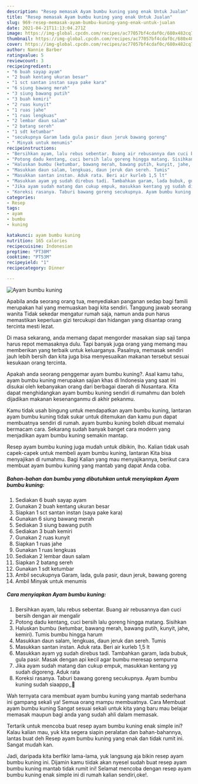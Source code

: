 ```yaml
---
description: "Resep memasak Ayam bumbu kuning yang enak Untuk Jualan"
title: "Resep memasak Ayam bumbu kuning yang enak Untuk Jualan"
slug: 969-resep-memasak-ayam-bumbu-kuning-yang-enak-untuk-jualan
date: 2021-04-21T11:13:04.271Z
image: https://img-global.cpcdn.com/recipes/ac77057bf4cdaf0c/680x482cq70/ayam-bumbu-kuning-foto-resep-utama.jpg
thumbnail: https://img-global.cpcdn.com/recipes/ac77057bf4cdaf0c/680x482cq70/ayam-bumbu-kuning-foto-resep-utama.jpg
cover: https://img-global.cpcdn.com/recipes/ac77057bf4cdaf0c/680x482cq70/ayam-bumbu-kuning-foto-resep-utama.jpg
author: Nannie Barber
ratingvalue: 5
reviewcount: 3
recipeingredient:
- "6 buah sayap ayam"
- "2 buah kentang ukuran besar"
- "1 sct santan instan saya pake kara"
- "6 siung bawang merah"
- "3 siung bawang putih"
- "3 buah kemiri"
- "2 ruas kunyit"
- "1 ruas jahe"
- "1 ruas lengkuas"
- "2 lembar daun salam"
- "2 batang sereh"
- "1 sdt ketumbar"
- "secukupnya Garam lada gula pasir daun jeruk bawang goreng"
- " Minyak untuk menumis"
recipeinstructions:
- "Bersihkan ayam, lalu rebus sebentar. Buang air rebusannya dan cuci bersih dengan air mengalir"
- "Potong dadu kentang, cuci bersih lalu goreng hingga matang. Sisihkan"
- "Haluskan bumbu (ketumbar, bawang merah, bawang putih, kunyit, jahe, kemiri). Tumis bumbu hingga harum"
- "Masukkan daun salam, lengkuas, daun jeruk dan sereh. Tumis"
- "Masukkan santan instan. Aduk rata. Beri air kurleb 1,5 lt"
- "Masukkan ayam yg sudah direbus tadi. Tambahkan garam, lada bubuk, gula pasir. Masak dengan api kecil agar bumbu meresap sempurna"
- "Jika ayam sudah matang dan cukup empuk, masukkan kentang yg sudah digoreng. Aduk rata"
- "Koreksi rasanya. Taburi bawang goreng secukupnya. Ayam bumbu kuning sudah siaappp,,🥳"
categories:
- Resep
tags:
- ayam
- bumbu
- kuning

katakunci: ayam bumbu kuning 
nutrition: 165 calories
recipecuisine: Indonesian
preptime: "PT30M"
cooktime: "PT53M"
recipeyield: "1"
recipecategory: Dinner

---
```



![Ayam bumbu kuning](https://img-global.cpcdn.com/recipes/ac77057bf4cdaf0c/680x482cq70/ayam-bumbu-kuning-foto-resep-utama.jpg)

Apabila anda seorang orang tua, menyediakan panganan sedap bagi famili merupakan hal yang memuaskan bagi kita sendiri. Tanggung jawab seorang  wanita Tidak sekedar mengatur rumah saja, namun anda pun harus memastikan keperluan gizi tercukupi dan hidangan yang disantap orang tercinta mesti lezat.

Di masa  sekarang, anda memang dapat mengorder masakan siap saji tanpa harus repot memasaknya dulu. Tapi banyak juga orang yang memang mau memberikan yang terbaik untuk keluarganya. Pasalnya, memasak sendiri jauh lebih bersih dan kita juga bisa menyesuaikan makanan tersebut sesuai kesukaan orang tercinta. 



Apakah anda seorang penggemar ayam bumbu kuning?. Asal kamu tahu, ayam bumbu kuning merupakan sajian khas di Indonesia yang saat ini disukai oleh kebanyakan orang dari berbagai daerah di Nusantara. Kita dapat menghidangkan ayam bumbu kuning sendiri di rumahmu dan boleh dijadikan makanan kesenanganmu di akhir pekanmu.

Kamu tidak usah bingung untuk mendapatkan ayam bumbu kuning, lantaran ayam bumbu kuning tidak sukar untuk ditemukan dan kamu pun dapat membuatnya sendiri di rumah. ayam bumbu kuning boleh dibuat memalui bermacam cara. Sekarang sudah banyak banget cara modern yang menjadikan ayam bumbu kuning semakin mantap.

Resep ayam bumbu kuning juga mudah untuk dibikin, lho. Kalian tidak usah capek-capek untuk membeli ayam bumbu kuning, lantaran Kita bisa menyajikan di rumahmu. Bagi Kalian yang mau menyajikannya, berikut cara membuat ayam bumbu kuning yang mantab yang dapat Anda coba.

<!--inarticleads1-->

##### Bahan-bahan dan bumbu yang dibutuhkan untuk menyiapkan Ayam bumbu kuning:

1. Sediakan 6 buah sayap ayam
1. Gunakan 2 buah kentang ukuran besar
1. Siapkan 1 sct santan instan (saya pake kara)
1. Gunakan 6 siung bawang merah
1. Sediakan 3 siung bawang putih
1. Sediakan 3 buah kemiri
1. Gunakan 2 ruas kunyit
1. Siapkan 1 ruas jahe
1. Gunakan 1 ruas lengkuas
1. Sediakan 2 lembar daun salam
1. Siapkan 2 batang sereh
1. Gunakan 1 sdt ketumbar
1. Ambil secukupnya Garam, lada, gula pasir, daun jeruk, bawang goreng
1. Ambil  Minyak untuk menumis




<!--inarticleads2-->

##### Cara menyiapkan Ayam bumbu kuning:

1. Bersihkan ayam, lalu rebus sebentar. Buang air rebusannya dan cuci bersih dengan air mengalir
1. Potong dadu kentang, cuci bersih lalu goreng hingga matang. Sisihkan
1. Haluskan bumbu (ketumbar, bawang merah, bawang putih, kunyit, jahe, kemiri). Tumis bumbu hingga harum
1. Masukkan daun salam, lengkuas, daun jeruk dan sereh. Tumis
1. Masukkan santan instan. Aduk rata. Beri air kurleb 1,5 lt
1. Masukkan ayam yg sudah direbus tadi. Tambahkan garam, lada bubuk, gula pasir. Masak dengan api kecil agar bumbu meresap sempurna
1. Jika ayam sudah matang dan cukup empuk, masukkan kentang yg sudah digoreng. Aduk rata
1. Koreksi rasanya. Taburi bawang goreng secukupnya. Ayam bumbu kuning sudah siaappp,,🥳




Wah ternyata cara membuat ayam bumbu kuning yang mantab sederhana ini gampang sekali ya! Semua orang mampu membuatnya. Cara Membuat ayam bumbu kuning Sangat sesuai sekali untuk kita yang baru mau belajar memasak maupun bagi anda yang sudah ahli dalam memasak.

Tertarik untuk mencoba buat resep ayam bumbu kuning enak simple ini? Kalau kalian mau, yuk kita segera siapin peralatan dan bahan-bahannya, lantas buat deh Resep ayam bumbu kuning yang enak dan tidak rumit ini. Sangat mudah kan. 

Jadi, daripada kita berfikir lama-lama, yuk langsung aja bikin resep ayam bumbu kuning ini. Dijamin kamu tiidak akan nyesel sudah buat resep ayam bumbu kuning mantab tidak rumit ini! Selamat mencoba dengan resep ayam bumbu kuning enak simple ini di rumah kalian sendiri,oke!.

